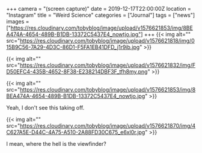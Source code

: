 +++
camera = "(screen capture)"
date = 2019-12-17T22:00:00Z
location = "Instagram"
title = "Weird Science"
categories = ["Journal"]
tags = ["news"]
images = ["https://res.cloudinary.com/tobyblog/image/upload/v1576621853/img/8BEA474A-4654-489B-B1DB-13372C5437E4_nowtjo.jpg"]
+++
{{< img alt="" src="https://res.cloudinary.com/tobyblog/image/upload/v1576621818/img/015B9C56-7A29-4D3C-86D1-F5FA1EB41DFD_j1r9ib.jpg" >}}
<!--more-->

{{< img alt="" src="https://res.cloudinary.com/tobyblog/image/upload/v1576621832/img/FD50EFC4-435B-4652-8F38-E238214DBF3F_tfh8my.png" >}}

{{< img alt="" src="https://res.cloudinary.com/tobyblog/image/upload/v1576621853/img/8BEA474A-4654-489B-B1DB-13372C5437E4_nowtjo.jpg" >}}

Yeah, I don't see this taking off.

{{< img alt="" src="https://res.cloudinary.com/tobyblog/image/upload/v1576621870/img/4C627A5E-D44C-4A75-A510-2A88FD30C675_e6xl0r.jpg" >}}

I mean, where the hell is the viewfinder?
